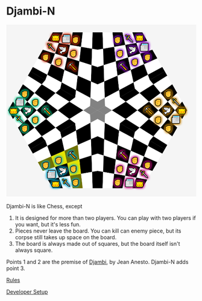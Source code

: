 # Djambi-N
<img src="docs/djambi6.png">

Djambi-N is like Chess, except

1. It is designed for more than two players. You can play with two players if you want, but it's less fun.
2. Pieces never leave the board. You can kill can enemy piece, but its corpse still takes up space on the board.
3. The board is always made out of squares, but the board itself isn't always square.

Points 1 and 2 are the premise of [Djambi][1], by Jean Anesto. Djambi-N adds point 3.

[Rules][2]

[Developer Setup][3]

[1]: https://en.wikipedia.org/wiki/Djambi
[2]: docs/Rules.md
[3]: docs/DevSetup.md